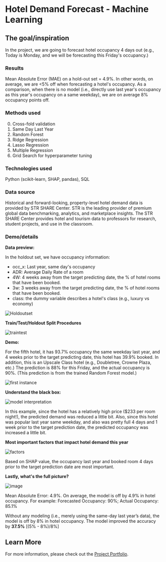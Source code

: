 # Hotel Demand Forecast - Machine Learning

## The goal/inspiration

In the project, we are going to forecast hotel occupancy 4 days out (e.g., Today is Monday, and we will be forecasting this Friday's occupancy.)

### Results

Mean Absolute Error (MAE) on a hold-out set = 4.9%. In other words, on average, we are <5% off when forecasting a hotel's occupancy. As a comparison, when there is no model (i.e., directly use last year's occupancy as this year's occupancy on a same weekday), we are on average 8% occupancy points off.

### Methods used

0) Cross-fold validation
1) Same Day Last Year
2) Random Forest
3) Ridge Regression
4) Lasso Regression
5) Multiple Regression
6) Grid Search for hyperparameter tuning

### Technologies used

Python (scikit-learn, SHAP, pandas), SQL

### Data source

Historical and forward-looking, property-level hotel demand data is provided by STR SHARE Center. STR is the leading provider of premium global data benchmarking, analytics, and marketplace insights. The STR SHARE Center provides hotel and tourism data to professors for research, student projects, and use in the classroom.

### Demo/details

**Data preview:**

In the holdout set, we have occupancy information: 
- occ_x: Last year, same day's occupancy
- ADR: Average Daily Rate of a room
- 4W: 4 weeks away from the target predicting date, the % of hotel rooms that have been booked.
- 3w: 3 weeks away from the target predicting date, the % of hotel rooms that have been booked.
- class: the dummy variable describes a hotel's class (e.g., luxury vs economy) 

![Holdoutset](https://user-images.githubusercontent.com/44503223/123178699-5b0bc380-d44d-11eb-9c76-c2b592b9ffc3.png)

**Train/Test/Holdout Split Procedures**

![traintest](https://user-images.githubusercontent.com/44503223/123180423-d9b63000-d450-11eb-91a7-1d4400fb7269.png)

**Demo:**

For the fifth hotel, it has 93.7% occupancy the same weekday last year, and 4 weeks prior to the target predicting date, this hotel has 39.9% booked. In addition, this is an Upscale Class hotel (e.g., Doubletree, Crowne Plaza, etc.) The prediction is 88% for this Friday, and the actual occupancy is 90%. (This prediction is from the trained Random Forest model.)

![first instance](https://user-images.githubusercontent.com/44503223/123179333-c6a26080-d44e-11eb-807c-9e7502c764f3.png)

**Understand the black box:**

![model interpretation](https://user-images.githubusercontent.com/44503223/123179469-13863700-d44f-11eb-868f-0fe297030c15.png)

In this example, since the hotel has a relatively high price ($233 per room night!), the predicted demand was reduced a little bit. Also, since this hotel was popular last year same weekday, and also was pretty full 4 days and 1 week prior to the target prediction date, the predicted occupancy was increased a little bit. 

**Most important factors that impact hotel demand this year**

![factors](https://user-images.githubusercontent.com/44503223/123179919-ef772580-d44f-11eb-8083-3b89f5d93a01.png)

Based on SHAP value, the occupancy last year and booked room 4 days prior to the target prediction date are most important. 

**Lastly, what's the full picture?**

![image](https://user-images.githubusercontent.com/44503223/123180188-68767d00-d450-11eb-82b8-ee9258598797.png)

Mean Absolute Error: 4.9%. On average, the model is off by 4.9% in hotel occupancy. For example: Forecasted Occupancy: 90%; Actual Occupancy: 85.1%

Without any modeling (i.e., merely using the same-day last year’s data), the model is off by 8% in hotel occupancy. The model improved the accuracy by **37.5%** [(5% - 8%)/8%]



## Learn More

For more information, please check out the [Project Portfolio](https://tingting0618.github.io).

